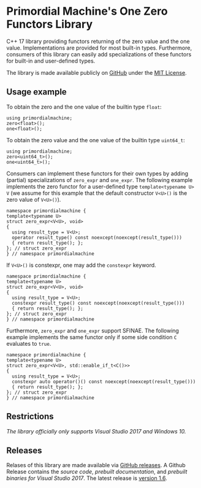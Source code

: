 # Primordial Machine's One Zero Functors Library
C++ 17 library providing functors returning of the zero value and the one value.
Implementations are provided for most built-in types.
Furthermore, consumers of this library can easily add specializations of these functors for built-in and user-defined types.

The library is made available publicly on [GitHub](https://github.com/primordialmachine/one-zero-functors) under the [MIT License](https://github.com/primordialmachine/one-zero-functors/blob/master/LICENSE).

## Usage example
To obtain the zero and the one value of the builtin type `float`:
```
using primordialmachine;
zero<float>();
one<float>();
```
To obtain the zero value and the one value of the builtin type `uint64_t`:
```
using primordialmachine;
zero<uint64_t>();
one<uint64_t>();
```

Consumers can implement these functors for their own types by adding (partial) specializations of `zero_expr` and `one_expr`. The following example implements the zero functor for a user-defined type `template<typename U> V` (we assume for this example that the default constructor `V<U>()` is the zero value of `V<U>()`).
```
namespace primordialmachine {
template<typename U>
struct zero_expr<V<U>, void>
{
  using result_type = V<U>;
  operator result_type() const noexcept(noexcept(result_type()))
  { return result_type(); };
}; // struct zero_expr
} // namespace primordialmachine
```
If `V<U>()` is constexpr, one may add the `constexpr` keyword.
```
namespace primordialmachine {
template<typename U>
struct zero_expr<V<U>, void>
{
  using result_type = V<U>;
  constexpr result_type() const noexcept(noexcept(result_type()))
  { return result_type(); };
}; // struct zero_expr
} // namespace primordialmachine
```

Furthermore, `zero_expr` and `one_expr` support SFINAE. The following example implements the same functor only if some side condition `C` evaluates to `true`.
```
namespace primordialmachine {
template<typename U>
struct zero_expr<V<U>, std::enable_if_t<C()>>
{
  using result_type = V<U>;
  constexpr auto operator()() const noexcept(noexcept(result_type()))
  { return result_type(); };
}; // struct zero_expr
} // namespace primordialmachine
```

## Restrictions
*The library officially only supports Visual Studio 2017 and Windows 10.*

## Releases
Relases of this library are made available via [GitHub releases](https://github.com/primordialmachine/one-zero-functors/releases/). A Github Release contains the *source code*, *prebuilt documentation*, and *prebuilt binaries for Visual Studio 2017*. The latest release is [version 1.6](https://github.com/primordialmachine/one-zero-functors/releases/latest).
